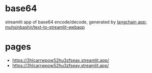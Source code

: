 # base64
streamlit app of base64 encode/decode, generated by [langchain app: muhsinbashir/text-to-streamlit-webapp](https://smith.langchain.com/hub/muhsinbashir/text-to-streamlit-webapp/playground)

# pages

- https://3hlcarrwpow52hu3zfseax.streamlit.app/
- https://3hlcarrwpow52hu3zfseay.streamlit.app/
